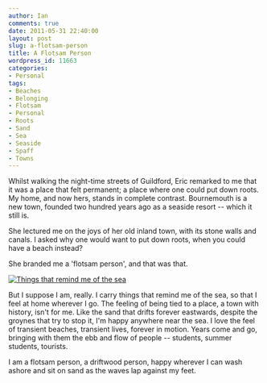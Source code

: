 ```yaml
---
author: Ian
comments: true
date: 2011-05-31 22:40:00
layout: post
slug: a-flotsam-person
title: A Flotsam Person
wordpress_id: 11663
categories:
- Personal
tags:
- Beaches
- Belonging
- Flotsam
- Personal
- Roots
- Sand
- Sea
- Seaside
- Spaff
- Towns
---
```


Whilst walking the night-time streets of Guildford, Eric remarked to me that it was a place that felt permanent; a place where one could put down roots.  My home, and now hers, stands in complete contrast.  Bournemouth is a new town, founded two hundred years ago as a seaside resort -- which it still is.

She lectured me on the joys of her old inland town, with its stone walls and canals.  I asked why one would want to put down roots, when you could have a beach instead?

She branded me a 'flotsam person', and that was that. 

[![Things that remind me of the sea](https://files.ianrenton.com/sites/blog/2011/05/13068746321841-300x179.jpg)](https://files.ianrenton.com/sites/blog/2011/05/13068746321841.jpg)

But I suppose I am, really.  I carry things that remind me of the sea, so that I feel at home wherever I go.  The feeling of being tied to a place, a town with history, isn't for me.  Like the sand that drifts forever eastwards, despite the groynes that try to stop it, I'm happy anywhere near the sea.  I love the feel of transient beaches, transient lives, forever in motion.  Years come and go, bringing with them the ebb and flow of people -- students, summer students, tourists.

I am a flotsam person, a driftwood person, happy wherever I can wash ashore and sit on sand as the waves lap against my feet.
